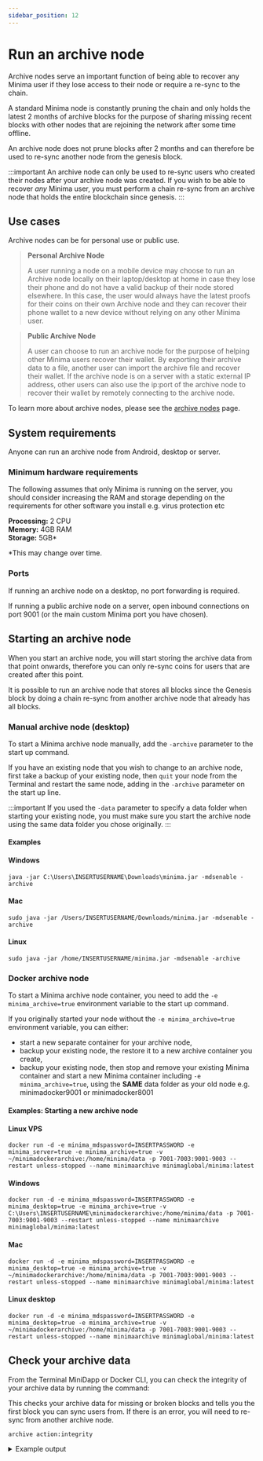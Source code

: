 ```yaml
---
sidebar_position: 12
---
```


# Run an archive node

Archive nodes serve an important function of being able to recover any Minima user if they lose access to their node or require a re-sync to the chain.

A standard Minima node is constantly pruning the chain and only holds the latest 2 months of archive blocks for the purpose of sharing missing recent blocks with other nodes that are rejoining the network after some time offline.

An archive node does not prune blocks after 2 months and can therefore be used to re-sync another node from the genesis block.

:::important
An archive node can only be used to re-sync users who created their nodes after your archive node was created. If you wish to be able to recover *any* Minima user, you must perform a chain re-sync from an archive node that holds the entire blockchain since genesis.
:::

## Use cases 

Archive nodes can be for personal use or public use.

<!-- There are two methods for using an archive node for recovery purposes:

1. Exporting the archive data from the node to a file (recommended)

2. Connecting to the archive node remotely using its ip address and port number minima is running on e.g. 100.100.100.100:9001

A returning user has two options for re-syncing from an Archive node:

- **Chain re-sync:** to be used when the user still has access to their node but is on the wrong chain or is unable to catch up to the latest tip block as a result of being offline for too long. <br/>
In the case of a chain re-sync, the user's node will not be wiped, only re-synced to the latest tip block.

- **Seed re-sync:** to be used if a user has lost access to their node or device completely; they can restore access to their funds by doing a seed re-sync from a newly created node. Their 24 word Seed Phrase is required.

:::warning
A Seed re-sync should only ever be used as a last resort in the case a user has no valid backup to restore.
::: -->

> **Personal Archive Node**
> 
> A user running a node on a mobile device may choose to run an Archive node locally on their laptop/desktop at home in case they lose their phone and do not have a valid backup of their node stored elsewhere. In this case, the user would always have the latest proofs for their coins on their own Archive node and they can recover their phone wallet to a new device without relying on any other Minima user.

> **Public Archive Node**
> 
> A user can choose to run an archive node for the purpose of helping other Minima users recover their wallet. By exporting their archive data to a file, another user can import the archive file and recover their wallet.
If the archive node is on a server with a static external IP address, other users can also use the ip:port of the archive node to recover their wallet by remotely connecting to the archive node. 

To learn more about archive nodes, please see the [archive nodes](/docs/learn/minima/aboutarchivenodes) page.

## System requirements

Anyone can run an archive node from Android, desktop or server.

### Minimum hardware requirements

The following assumes that only Minima is running on the server, you should consider increasing the RAM and storage depending on the requirements for other software you install e.g. virus protection etc

**Processing:** 2 CPU <br/>
**Memory:** 4GB RAM<br/>
**Storage:** 5GB*

*This may change over time.

### Ports

If running an archive node on a desktop, no port forwarding is required.

If running a public archive node on a server, open inbound connections on port 9001 (or the main custom Minima port you have chosen). 


## Starting an archive node

When you start an archive node, you will start storing the archive data from that point onwards, therefore you can only re-sync coins for users that are created after this point.

It is possible to run an archive node that stores all blocks since the Genesis block by doing a chain re-sync from another archive node that already has all blocks.


### Manual archive node (desktop)
To start a Minima archive node manually, add the `-archive` parameter to the start up command. 

If you have an existing node that you wish to change to an archive node, first take a backup of your existing node, then `quit` your node from the Terminal and restart the same node, adding in the `-archive` parameter on the start up line. 

:::important
If you used the `-data` parameter to specify a data folder when starting your existing node, you must make sure you start the archive node using the same data folder you chose originally.
:::

#### Examples 

#### Windows
```
java -jar C:\Users\INSERTUSERNAME\Downloads\minima.jar -mdsenable -archive
```
#### Mac
```
sudo java -jar /Users/INSERTUSERNAME/Downloads/minima.jar -mdsenable -archive
```
#### Linux
```
sudo java -jar /home/INSERTUSERNAME/minima.jar -mdsenable -archive
```

### Docker archive node

To start a Minima archive node container, you need to add the `-e minima_archive=true` environment variable to the start up command. 

If you originally started your node without the `-e minima_archive=true` environment variable, you can either:
- start a new separate container for your archive node,
- backup your existing node, the restore it to a new archive container you create, 
- backup your existing node, then stop and remove your existing Minima container and start a new Minima container including `-e minima_archive=true`, using the **SAME** data folder as your old node e.g. minimadocker9001 or minimadocker8001

#### Examples: Starting a new archive node

#### Linux VPS
```
docker run -d -e minima_mdspassword=INSERTPASSWORD -e minima_server=true -e minima_archive=true -v ~/minimadockerarchive:/home/minima/data -p 7001-7003:9001-9003 --restart unless-stopped --name minimaarchive minimaglobal/minima:latest
```
#### Windows
```
docker run -d -e minima_mdspassword=INSERTPASSWORD -e minima_desktop=true -e minima_archive=true -v C:\Users\INSERTUSERNAME\minimadockerarchive:/home/minima/data -p 7001-7003:9001-9003 --restart unless-stopped --name minimaarchive minimaglobal/minima:latest
```
#### Mac
```
docker run -d -e minima_mdspassword=INSERTPASSWORD -e minima_desktop=true -e minima_archive=true -v ~/minimadockerarchive:/home/minima/data -p 7001-7003:9001-9003 --restart unless-stopped --name minimaarchive minimaglobal/minima:latest
```
#### Linux desktop
```
docker run -d -e minima_mdspassword=INSERTPASSWORD -e minima_desktop=true -e minima_archive=true -v ~/minimadockerarchive:/home/minima/data -p 7001-7003:9001-9003 --restart unless-stopped --name minimaarchive minimaglobal/minima:latest
```


## Check your archive data

From the Terminal MiniDapp or Docker CLI, you can check the integrity of your archive data by running the command:

This checks your archive data for missing or broken blocks and tells you the first block you can sync users from. If there is an error, you will need to re-sync from another archive node.

```
archive action:integrity
```

<details>
<summary> Example output </summary>

```
archive action:integrity
{
  "command":"archive",
  "params":{
    "action":"integrity"
  },
  "status":true,
  "pending":false,
  "response":{
    "message":"Archive integrity check completed",
    "start":1,
    "blocks":6443,
    "cascade":true,
    "errors":0,
    "recommend":"Your ArchiveDB is correct and has no errors."
  }
}
```

</details>
